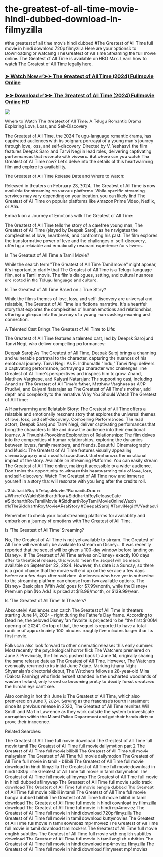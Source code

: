 # the-greatest-of-all-time-movie-hindi-dubbed-download-in-filmyzilla
#the greatest of all time movie hindi dubbed
#The Greatest of All Time full movie in hindi download 720p filmyzilla
Here are your options’s to Downloading or watching The Greatest of All Time Streaming the full movie online. The Greatest of All Time is available on HBO Max. Learn how to watch The Greatest of All Time legally here.


### [➤ Watch Now ✅➤➤ The Greatest of All Time (2024) Fullmovie Online](https://www.cpmrevenuegate.com/vjt181sa?key=6efc1789ffe094ecf901c8d93959780a)

### [➤➤ Download ✅➤➤ The Greatest of All Time (2024) Fullmovie Online HD](https://www.cpmrevenuegate.com/d1nna0yfmc?key=c7d5c4d338631620cd1192985fcd4c75)

<p dir="auto"><a href="https://www.cpmrevenuegate.com/tfsa3pn03?key=0657b08b79c886d14c78d4517b7bb5ff" title="PLAY NOW" rel="nofollow"><img src="https://i.imgur.com/jhNGoEt.gif" style="max-width: 100%;"></a></p>

Where to Watch The Greatest of All Time: A Telugu Romantic Drama Exploring Love, Loss, and Self-Discovery

The Greatest of All Time, the 2024 Telugu-language romantic drama, has captivated audiences with its poignant portrayal of a young man's journey through love, loss, and self-discovery. Directed by V. Yeshasvi, the film features Deepak Saroj and Tanvi Negi in lead roles, delivering captivating performances that resonate with viewers. But where can you watch The Greatest of All Time now? Let's delve into the details of this heartwarming film and explore its availability.

The Greatest of All Time Release Date and Where to Watch:

Released in theaters on February 23, 2024, The Greatest of All Time is now available for streaming on various platforms. While specific streaming services may vary depending on your location, you can likely find The Greatest of All Time on popular platforms like Amazon Prime Video, Netflix, or Aha.

Embark on a Journey of Emotions with The Greatest of All Time:

The Greatest of All Time tells the story of a carefree young man, The Greatest of All Time (played by Deepak Saroj), as he navigates the complexities of love, heartbreak, and confronting his past. The film explores the transformative power of love and the challenges of self-discovery, offering a relatable and emotionally resonant experience for viewers.

Is The Greatest of All Time a Tamil Movie?

While the search term "The Greatest of All Time Tamil movie" might appear, it's important to clarify that The Greatest of All Time is a Telugu-language film, not a Tamil movie. The film's dialogues, setting, and cultural nuances are rooted in the Telugu language and culture.

Is The Greatest of All Time Based on a True Story?

While the film's themes of love, loss, and self-discovery are universal and relatable, The Greatest of All Time is a fictional narrative. It's a heartfelt story that explores the complexities of human emotions and relationships, offering a glimpse into the journey of a young man seeking meaning and connection.

A Talented Cast Brings The Greatest of All Time to Life:

The Greatest of All Time features a talented cast, led by Deepak Saroj and Tanvi Negi, who deliver compelling performances:

Deepak Saroj: As The Greatest of All Time, Deepak Saroj brings a charming and vulnerable portrayal to the character, capturing the nuances of his emotional journey.
Tanvi Negi: As E. Indhumathi "Indu," Tanvi Negi delivers a captivating performance, portraying a character who challenges The Greatest of All Time's perspectives and inspires him to grow.
Anand, Matthew Varghese, and Kalyani Natarajan: The supporting cast, including Anand as The Greatest of All Time's father, Matthew Varghese as ACP Prudhvi, and Kalyani Natarajan as The Greatest of All Time's mother, add depth and complexity to the narrative.
Why You Should Watch The Greatest of All Time:

A Heartwarming and Relatable Story: The Greatest of All Time offers a relatable and emotionally resonant story that explores the universal themes of love, loss, and self-discovery.
Compelling Performances: The lead actors, Deepak Saroj and Tanvi Negi, deliver captivating performances that bring the characters to life and draw the audience into their emotional journey.
A Thought-Provoking Exploration of Relationships: The film delves into the complexities of human relationships, exploring the dynamics between lovers, family members, and friends.
Beautiful Cinematography and Music: The Greatest of All Time features visually appealing cinematography and a soulful soundtrack that enhances the emotional impact of the story.
Available on Streaming Platforms: You can easily stream The Greatest of All Time online, making it accessible to a wider audience.
Don't miss the opportunity to witness this heartwarming tale of love, loss, and self-discovery. Watch The Greatest of All Time now and immerse yourself in a story that will resonate with you long after the credits roll.

#SiddharthRoy #TeluguMovie #RomanticDrama #WhereToWatchSiddharthRoy #SiddharthRoyReleaseDate #SiddharthRoyTamilMovie #SiddharthRoyTamilMovieOnlineWatch #IsTheSiddharthRoyMovieARealStory #DeepakSaroj #TanviNegi #VYeshasvi

Remember to check your local streaming platforms for availability and embark on a journey of emotions with The Greatest of All Time.



Is ‘The Greatest of All Time’ Streaming?

No, The Greatest of All Time is not yet available to stream. The Greatest of All Time will eventually be available to stream on Disney+. It was recently reported that the sequel will be given a 100-day window before landing on Disney+. If The Greatest of All Time arrives on Disney+ exactly 100 days after its theatrical release, that would mean the sequel will be made available on September 22, 2024. However, this date is a Sunday, so there is a good chance that the movie will end up on the service a few days before or a few days after said date. Audiences who have yet to subscribe to the streaming platform can choose from two available options. The Disney+ Basic plan (With Ads) goes for $7.99/month, while the Disney+ Premium plan (No Ads) is priced at $13.99/month, or $139.99/year.

Is ‘The Greatest of All Time’ In Theaters?

Absolutely! Audiences can catch The Greatest of All Time in theaters starting June 14, 2024 - right during the Father’s Day frame. According to Deadline, the beloved Disney fan favorite is projected to be “the first $100M opening of 2024”. On top of that, the sequel is reported to have a total runtime of approximately 100 minutes, roughly five minutes longer than its first movie.

Folks can also look forward to other cinematic releases this early summer. Most recently, the psychological horror flick The Watchers premiered on June 7. Previously, the film was pushed back to June 14, originally sharing the same release date as The Greatest of All Time. However, The Watchers eventually returned to its initial June 7 date. Marking Ishana Night Shyamalan’s directorial debut, The Watchers follows a 28-year-old Mina (Dakota Fanning) who finds herself stranded in the uncharted woodlands of western Ireland, only to end up becoming pretty to deadly forest creatures the human eye can’t see.

Also coming in hot this June is The Greatest of All Time, which also premiered on June 7, 2024. Serving as the franchise’s fourth installment since its previous release in 2020, The Greatest of All Time reunites Will Smith and Martin Lawrence as they work outside the system to investigate corruption within the Miami Police Department and get their hands dirty to prove their innocence.

Related Searches:

The Greatest of All Time full movie download
The Greatest of All Time full movie tamil
The Greatest of All Time full movie dailymotion part 2
The Greatest of All Time full movie bilibili
The Greatest of All Time full movie malayalam
The Greatest of All Time full movie dailymotion
The Greatest of All Time full movie in tamil - bilibili
The Greatest of All Time full movie download in hindi filmyzilla
The Greatest of All Time full movie download in hindi 1080p
The Greatest of All Time full movie in tamil dailymotion
The Greatest of All Time full movie afilmywap
The Greatest of All Time full movie in hindi dubbed afilmywap
The Greatest of All Time full movie audio track download
The Greatest of All Time full movie bangla dubbed
The Greatest of All Time full movie bilibili in tamil
The Greatest of All Time full movie bangla dubbed bilibili
The Greatest of All Time full movie bilibili in tamil download
The Greatest of All Time full movie in hindi download by filmyzilla
download The Greatest of All Time full movie in hindi mp4moviez
The Greatest of All Time full movie in hindi download 720p filmyzilla
The Greatest of All Time full movie in tamil download kuttymovies
The Greatest of All Time full movie in tamil download mp4moviez
The Greatest of All Time full movie in tamil download tamilrockers
The Greatest of All Time full movie english subtitles
The Greatest of All Time full movie with english subtitles download
The Greatest of All Time full movie in tamil english subtitles
The Greatest of All Time full movie in hindi download mp4moviez filmyzilla
The Greatest of All Time full movie in hindi download filmymeet mp4moviez
